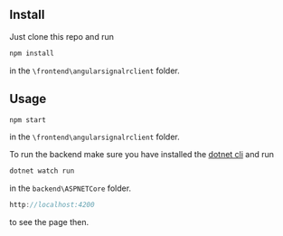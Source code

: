 ## Install

Just clone this repo and run

```javascript
npm install
```

in the `\frontend\angularsignalrclient` folder.

## Usage

```javascript
npm start
```

in the `\frontend\angularsignalrclient` folder.

To run the backend make sure you have installed the [dotnet cli](https://dotnet.microsoft.com/) and run

```bash
dotnet watch run
```

in the `backend\ASPNETCore` folder.

```javascript
http://localhost:4200
```

to see the page then.

